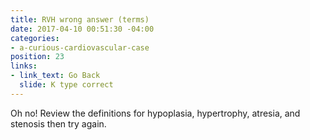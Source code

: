 ```yaml
---
title: RVH wrong answer (terms)
date: 2017-04-10 00:51:30 -04:00
categories:
- a-curious-cardiovascular-case
position: 23
links:
- link_text: Go Back
  slide: K type correct
---
```


Oh no! Review the definitions for hypoplasia, hypertrophy, atresia, and stenosis then try again.
